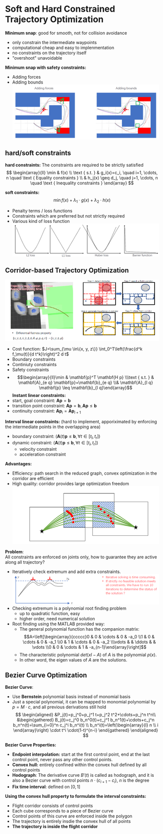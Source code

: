 # Soft and Hard Constrained Trajectory Optimization
**Minimum snap**: good for smooth, not for collision avoidance
+ only constrain the intermediate waypoints
+ computational cheap and easy to implenmentation
+ no constraints on the trajectory itself
+ "overshoot" unavoidable

**Minimum snap with safety constraints:**
+ Adding forces
+ Adding bounds
![](../Resource/soft_hard_constrained_trajectory_optimization_img_1.png)

## hard/soft constraints

**hard constraints:** The constraints are required to be strictly satisfied
$$
\begin{array}{ll}
\min & f(x) \\
\text { s.t. } & g_i(x)=c_i, \quad i=1, \cdots, n \quad \text { Equality constraints } \\
& h_j(x) \geq d_j, \quad j=1, \cdots, n \quad \text { Inequality constraints }
\end{array}
$$

**soft constraints:**
$$
\min  f(x)+\lambda_1\cdot g(x)+\lambda_2\cdot h(x)
$$
+ Penalty terms / loss functions
+ Constraints which are preferred but not strictly required
+ Various kind of loss function
![](../Resource/soft_hard_constrained_trajectory_optimization_img_2.png)


## Corridor-based Trajectory Optimization
![](../Resource/soft_hard_constrained_trajectory_optimization_img_3.png)
+ Cost function: $J=\sum_{\mu \in\{x, y, z\}} \int_0^T\left(\frac{d^k f_\mu(t)}{d t^k}\right)^2 d t$
+ Boundary constraints
+ Continiuty constraints
+ Safety constraints
+ $$\begin{array}{ll}\min & \mathbf{p}^T \mathbf{H p} \\\text { s.t. } & \mathbf{A}_{e q} \mathbf{p}=\mathbf{b}_{e q} \\& \mathbf{A}_{l q} \mathbf{p} \leq \mathbf{b}_{l q}\end{array}$$
**Instant linear constraints:**
+ start, goal constraint: $\mathbf{A}\mathbf{p}=\mathbf{b}$
+ transition point constraint: $\mathbf{A}\mathbf{p}=\mathbf{b},\mathbf{A}\mathbf{p}\leq\mathbf{b}$
+ continuity constraint: $\mathbf{A}\mathbf{p}_i=\mathbf{A}\mathbf{p}_{i+1}$

**Interval linear constraints:** (hard to implement, apporiximated by enforcing the intermediate points in the overlapping area)
+ boundary constraint: $\left(\mathbf{A}(t) \mathbf{p} \leq \mathbf{b}, \forall t \in\left[t_l, t_r\right]\right)$
+ dynamic constraint: $\left(\mathbf{A}(t) \mathbf{p} \leq \mathbf{b}, \forall t \in\left[t_l, t_r\right]\right)$
	+ velocity constraint
	+ acceleration constraint

**Advantages:**
+ Efficiency: path search in the reduced graph, convex optimization in the corridor are efficient
+ High quality: corridor provides large optimization freedom
![](../Resource/soft_hard_constrained_trajectory_optimization_img_4.png)

**Problem**:  
All constraints are enforced on joints only, how to guarantee they are active along all trajectory?
+ Iteratively check extremum and add extra constraints.![](../Resource/soft_hard_constrained_trajectory_optimization_img_5.png)
+ Checking extremum is a polynomial root finding problem
	+ up to quadratic function, easy
	+ higher order, need numerical solution
+ Root finding using the MATLAB provided way:
	+ The general polynomial function has the companion matrix: $$A=\left[\begin{array}{ccccc}0 & 0 & \cdots & 0 & -a_0 \\1 & 0 & \cdots & 0 & -a_1 \\0 & 1 & \cdots & 0 & -a_2 \\\vdots & & \ddots & & \vdots \\0 & 0 & \cdots & 1 & -a_{n-1}\end{array}\right]$$
	+ The characteristic polynomial $det(xI-A)$ of $A$ is the polynomial $p(x)$.
	+ In other word, the eigen values of $A$ are the solutions.

## Bezier Curve Optimization

**Bezier Curve**:
+ Use **Bernstein** polynomial basis instead of monomial basis
+ Just a special polynomial, it can be mapped to monomial polynomial by $p=M\cdot c$, and all previous derivations still hold
$$
\begin{aligned}
&P_j(t)=p_j^0+p_j^1 t+p_j^2 t^2+\cdots+p_j^n t^n\\
&\begin{gathered}
B_j(t)=c_j^0 b_n^0(t)+c_j^1 b_n^1(t)+\cdots+c_j^n b_n^n(t)=\sum_{i=0}^n c_j^i b_n^i(t) \\
b_n^i(t)=\left(\begin{array}{l}
n \\
i
\end{array}\right) \cdot t^i \cdot(1-t)^{n-i}
\end{gathered}
\end{aligned}
$$

**Bezier Curve Properties:**
+ **Endpoint interpolation:** start at the first control point, end at the last control point, never pass any other control points.
+ **Convex hull:** entirely confined within the convex hull defined by all control points
+ **Hodograph**: The derivative curve $B'(t)$ is called as hodograph, and it is also a Bezier curve with control points $n\cdot(c_{i+1}-c_i)$, $n$ is the degree
+ **Fix time interval**: defined on $[0,1]$

**Using the convex hull property to formulate the interval constraints:**
+ Flight corridor consists of control points
+ Each cube corresponds to a piece of Bezier curve
+ Control points of this curve are enforced inside the polygon
+ The trajectory is entirely insdie the convex hull of all points
+ **The trajectory is inside the flight corridor**
